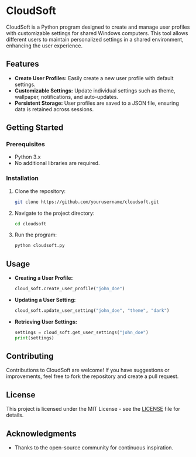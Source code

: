 # CloudSoft

CloudSoft is a Python program designed to create and manage user profiles with customizable settings for shared Windows computers. This tool allows different users to maintain personalized settings in a shared environment, enhancing the user experience.

## Features

- **Create User Profiles:** Easily create a new user profile with default settings.
- **Customizable Settings:** Update individual settings such as theme, wallpaper, notifications, and auto-updates.
- **Persistent Storage:** User profiles are saved to a JSON file, ensuring data is retained across sessions.

## Getting Started

### Prerequisites

- Python 3.x
- No additional libraries are required.

### Installation

1. Clone the repository:
    ```bash
    git clone https://github.com/yourusername/cloudsoft.git
    ```

2. Navigate to the project directory:
    ```bash
    cd cloudsoft
    ```

3. Run the program:
    ```bash
    python cloudsoft.py
    ```

## Usage

- **Creating a User Profile:**
  ```python
  cloud_soft.create_user_profile("john_doe")
  ```

- **Updating a User Setting:**
  ```python
  cloud_soft.update_user_setting("john_doe", "theme", "dark")
  ```

- **Retrieving User Settings:**
  ```python
  settings = cloud_soft.get_user_settings("john_doe")
  print(settings)
  ```

## Contributing

Contributions to CloudSoft are welcome! If you have suggestions or improvements, feel free to fork the repository and create a pull request.

## License

This project is licensed under the MIT License - see the [LICENSE](LICENSE) file for details.

## Acknowledgments

- Thanks to the open-source community for continuous inspiration.